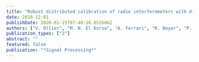 ```yaml
---
title: "Robust distributed calibration of radio interferometers with direction dependent distortions"
date: 2018-12-01
publishDate: 2020-01-15T07:40:16.652606Z
authors: ["V. Ollier", "M. N. El Korso", "A. Ferrari", "R. Boyer", "P. Larzabal"]
publication_types: ["2"]
abstract: ""
featured: false
publication: "*Signal Processing*"
---
```


